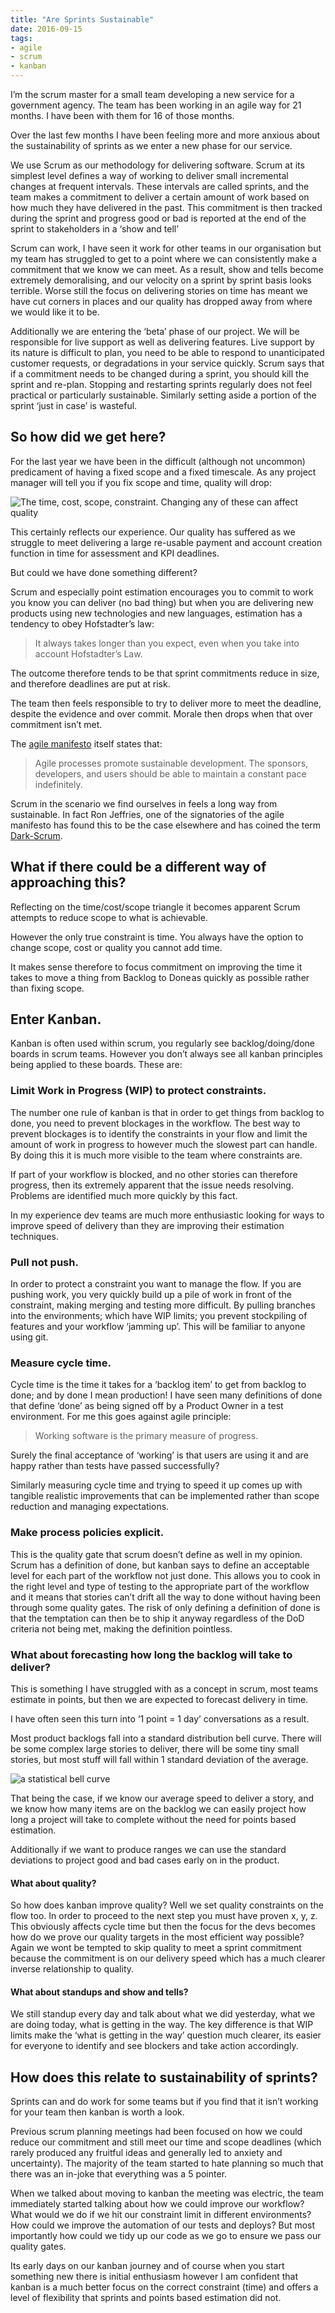 ```yaml
---
title: "Are Sprints Sustainable"
date: 2016-09-15
tags:
- agile
- scrum
- kanban
---
```


I’m the scrum master for a small team developing a new service for a government agency. The team has been working in an agile way for 21 months. I have been with them for 16 of those months.

Over the last few months I have been feeling more and more anxious about the sustainability of sprints as we enter a new phase for our service.

We use Scrum as our methodology for delivering software. Scrum at its simplest level defines a way of working to deliver small incremental changes at frequent intervals.
These intervals are called sprints, and the team makes a commitment to deliver a certain amount of work based on how much they have delivered in the past. This commitment is then tracked during the sprint and progress good or bad is reported at the end of the sprint to stakeholders in a ‘show and tell’

Scrum can work, I have seen it work for other teams in our organisation but my team has struggled to get to a point where we can consistently make a commitment that we know we can meet.
As a result, show and tells become extremely demoralising, and our velocity on a sprint by sprint basis looks terrible. Worse still the focus on delivering stories on time has meant we have cut corners in places and our quality has dropped away from where we would like it to be.

Additionally we are entering the ‘beta’ phase of our project. We will be responsible for live support as well as delivering features. Live support by its nature is difficult to plan, you need to be able to respond to unanticipated customer requests, or degradations in your service quickly. Scrum says that if a commitment needs to be changed during a sprint, you should kill the sprint and re-plan.
Stopping and restarting sprints regularly does not feel practical or particularly sustainable. Similarly setting aside a portion of the sprint ‘just in case’ is wasteful.

## So how did we get here?
For the last year we have been in the difficult (although not uncommon) predicament of having a fixed scope and a fixed timescale. As any project manager will tell you if you fix scope and time, quality will drop:

![](/images/iron-triangle.gif "The time, cost, scope, constraint. Changing any of these can affect quality")

This certainly reflects our experience. Our quality has suffered as we struggle to meet delivering a large re-usable payment and account creation function in time for assessment and KPI deadlines.

But could we have done something different?

Scrum and especially point estimation encourages you to commit to work you know you can deliver (no bad thing) but when you are delivering new products using new technologies and new languages, estimation has a tendency to obey Hofstadter’s law:

> It always takes longer than you expect, even when you take into account Hofstadter’s Law.

The outcome therefore tends to be that sprint commitments reduce in size, and therefore deadlines are put at risk.

The team then feels responsible to try to deliver more to meet the deadline, despite the evidence and over commit. Morale then drops when that over commitment isn’t met.

The [agile manifesto](https://agilemanifesto.org/) itself states that:

> Agile processes promote sustainable development. The sponsors, developers, and users should be able to maintain a constant pace indefinitely.

Scrum in the scenario we find ourselves in feels a long way from sustainable. In fact Ron Jeffries, one of the signatories of the agile manifesto has found this to be the case elsewhere and has coined the term [Dark-Scrum](https://ronjeffries.com/articles/016-09ff/defense/).

## What if there could be a different way of approaching this?

Reflecting on the time/cost/scope triangle it becomes apparent Scrum attempts to reduce scope to what is achievable.

However the only true constraint is time. You always have the option to change scope, cost or quality you cannot add time.

It makes sense therefore to focus commitment on improving the time it takes to move a thing from Backlog to Done as quickly as possible rather than fixing scope.

## Enter Kanban.

Kanban is often used within scrum, you regularly see backlog/doing/done boards in scrum teams. However you don’t always see all kanban principles being applied to these boards. These are:

### Limit Work in Progress (WIP) to protect constraints.

The number one rule of kanban is that in order to get things from backlog to done, you need to prevent blockages in the workflow. The best way to prevent blockages is to identify the constraints in your flow and limit the amount of work in progress to however much the slowest part can handle. By doing this it is much more visible to the team where constraints are.

If part of your workflow is blocked, and no other stories can therefore progress, then its extremely apparent that the issue needs resolving. Problems are identified much more quickly by this fact.

In my experience dev teams are much more enthusiastic looking for ways to improve speed of delivery than they are improving their estimation techniques.

### Pull not push.

In order to protect a constraint you want to manage the flow. If you are pushing work, you very quickly build up a pile of work in front of the constraint, making merging and testing more difficult. By pulling branches into the environments; which have WIP limits; you prevent stockpiling of features and your workflow ‘jamming up’. This will be familiar to anyone using git.

### Measure cycle time.

Cycle time is the time it takes for a ‘backlog item’ to get from backlog to done; and by done I mean production! I have seen many definitions of done that define ‘done’ as being signed off by a Product Owner in a test environment. For me this goes against agile principle:

> Working software is the primary measure of progress.

Surely the final acceptance of ‘working’ is that users are using it and are happy rather than tests have passed successfully?

Similarly measuring cycle time and trying to speed it up comes up with tangible realistic improvements that can be implemented rather than scope reduction and managing expectations.

### Make process policies explicit.

This is the quality gate that scrum doesn’t define as well in my opinion. Scrum has a definition of done, but kanban says to define an acceptable level for each part of the workflow not just done. This allows you to cook in the right level and type of testing to the appropriate part of the workflow and it means that stories can’t drift all the way to done without having been through some quality gates. The risk of only defining a definition of done is that the temptation can then be to ship it anyway regardless of the DoD criteria not being met, making the definition pointless.

### What about forecasting how long the backlog will take to deliver?

This is something I have struggled with as a concept in scrum, most teams estimate in points, but then we are expected to forecast delivery in time.

I have often seen this turn into ‘1 point = 1 day’ conversations as a result.

Most product backlogs fall into a standard distribution bell curve. There will be some complex large stories to deliver, there will be some tiny small stories, but most stuff will fall within 1 standard deviation of the average.

![](/images/bell-curve.jpeg "a statistical bell curve")

That being the case, if we know our average speed to deliver a story, and we know how many items are on the backlog we can easily project how long a project will take to complete without the need for points based estimation.

Additionally if we want to produce ranges we can use the standard deviations to project good and bad cases early on in the product.

#### What about quality?

So how does kanban improve quality? Well we set quality constraints on the flow too. In order to proceed to the next step you must have proven x, y, z. This obviously affects cycle time but then the focus for the devs becomes how do we prove our quality targets in the most efficient way possible? Again we wont be tempted to skip quality to meet a sprint commitment because the commitment is on our delivery speed which has a much clearer inverse relationship to quality.

#### What about standups and show and tells?

We still standup every day and talk about what we did yesterday, what we are doing today, what is getting in the way. The key difference is that WIP limits make the ‘what is getting in the way’ question much clearer, its easier for everyone to identify and see blockers and take action accordingly.

## How does this relate to sustainability of sprints?

Sprints can and do work for some teams but if you find that it isn’t working for your team then kanban is worth a look.

Previous scrum planning meetings had been focused on how we could reduce our commitment and still meet our time and scope deadlines (which rarely produced any fruitful ideas and generally led to anxiety and uncertainty). The majority of the team started to hate planning so much that there was an in-joke that everything was a 5 pointer.

When we talked about moving to kanban the meeting was electric, the team immediately started talking about how we could improve our workflow? What would we do if we hit our constraint limit in different environments? How could we improve the automation of our tests and deploys? But most importantly how could we tidy up our code as we go to ensure we pass our quality gates.

Its early days on our kanban journey and of course when you start something new there is initial enthusiasm however I am confident that kanban is a much better focus on the correct constraint (time) and offers a level of flexibility that sprints and points based estimation did not.